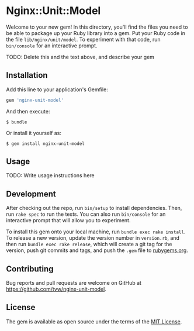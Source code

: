 # Nginx::Unit::Model

Welcome to your new gem! In this directory, you'll find the files you need to be able to package up your Ruby library into a gem. Put your Ruby code in the file `lib/nginx/unit/model`. To experiment with that code, run `bin/console` for an interactive prompt.

TODO: Delete this and the text above, and describe your gem

## Installation

Add this line to your application's Gemfile:

```ruby
gem 'nginx-unit-model'
```

And then execute:

    $ bundle

Or install it yourself as:

    $ gem install nginx-unit-model

## Usage

TODO: Write usage instructions here

## Development

After checking out the repo, run `bin/setup` to install
dependencies. Then, run `rake spec` to run the tests. You can also run
`bin/console` for an interactive prompt that will allow you to
experiment.

To install this gem onto your local machine, run `bundle exec rake
install`. To release a new version, update the version number in
`version.rb`, and then run `bundle exec rake release`, which will
create a git tag for the version, push git commits and tags, and push
the `.gem` file to [rubygems.org](https://rubygems.org).

## Contributing

Bug reports and pull requests are welcome on GitHub at
https://github.com/tvw/nginx-unit-model.

## License

The gem is available as open source under the terms of
the [MIT License](https://opensource.org/licenses/MIT).
